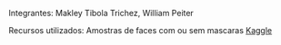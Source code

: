 Integrantes: Makley Tibola Trichez, William Peiter

Recursos utilizados:
Amostras de faces com ou sem mascaras
[Kaggle](https://www.kaggle.com/datasets/andrewmvd/face-mask-detectionhttps://www.kaggle.com/datasets/andrewmvd/face-mask-detection)
